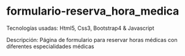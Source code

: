 # formulario-reserva_hora_medica
Tecnologías usadas: Html5, Css3, Bootstrap4 & Javascript

Descripción: Página de formulario para reservar horas médicas con diferentes especialidades médicas
